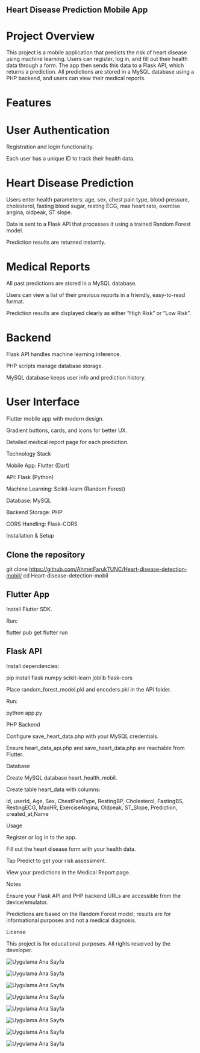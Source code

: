 ## Heart Disease Prediction Mobile App
# Project Overview

This project is a mobile application that predicts the risk of heart disease using machine learning. Users can register, log in, and fill out their health data through a form. The app then sends this data to a Flask API, which returns a prediction. All predictions are stored in a MySQL database using a PHP backend, and users can view their medical reports.

# Features

# User Authentication

Registration and login functionality.

Each user has a unique ID to track their health data.

# Heart Disease Prediction

Users enter health parameters: age, sex, chest pain type, blood pressure, cholesterol, fasting blood sugar, resting ECG, max heart rate, exercise angina, oldpeak, ST slope.

Data is sent to a Flask API that processes it using a trained Random Forest model.

Prediction results are returned instantly.

# Medical Reports

All past predictions are stored in a MySQL database.

Users can view a list of their previous reports in a friendly, easy-to-read format.

Prediction results are displayed clearly as either “High Risk” or “Low Risk”.

# Backend

Flask API handles machine learning inference.

PHP scripts manage database storage.

MySQL database keeps user info and prediction history.

# User Interface

Flutter mobile app with modern design.

Gradient buttons, cards, and icons for better UX.

Detailed medical report page for each prediction.

Technology Stack

Mobile App: Flutter (Dart)

API: Flask (Python)

Machine Learning: Scikit-learn (Random Forest)

Database: MySQL

Backend Storage: PHP

CORS Handling: Flask-CORS

Installation & Setup

## Clone the repository

git clone https://github.com/AhmetFarukTUNC/Heart-disease-detection-mobil/
cd Heart-disease-detection-mobil

## Flutter App

Install Flutter SDK.

Run:

flutter pub get
flutter run

## Flask API

Install dependencies:

pip install flask numpy scikit-learn joblib flask-cors

Place random_forest_model.pkl and encoders.pkl in the API folder.

Run:

python app.py

PHP Backend

Configure save_heart_data.php with your MySQL credentials.

Ensure heart_data_api.php and save_heart_data.php are reachable from Flutter.

Database

Create MySQL database heart_health_mobil.

Create table heart_data with columns:

id, userId, Age, Sex, ChestPainType, RestingBP, Cholesterol,
FastingBS, RestingECG, MaxHR, ExerciseAngina, Oldpeak, ST_Slope,
Prediction, created_at,Name

Usage

Register or log in to the app.

Fill out the heart disease form with your health data.

Tap Predict to get your risk assessment.

View your predictions in the Medical Report page.

Notes

Ensure your Flask API and PHP backend URLs are accessible from the device/emulator.

Predictions are based on the Random Forest model; results are for informational purposes and not a medical diagnosis.

License

This project is for educational purposes. All rights reserved by the developer.

![Uygulama Ana Sayfa](https://github.com/AhmetFarukTUNC/Heart-disease-detection-mobil/blob/main/img/1.png)

![Uygulama Ana Sayfa](https://github.com/AhmetFarukTUNC/Heart-disease-detection-mobil/blob/main/img/2.png)

![Uygulama Ana Sayfa](https://github.com/AhmetFarukTUNC/Heart-disease-detection-mobil/blob/main/img/3.png)

![Uygulama Ana Sayfa](https://github.com/AhmetFarukTUNC/Heart-disease-detection-mobil/blob/main/img/4.png)

![Uygulama Ana Sayfa](https://github.com/AhmetFarukTUNC/Heart-disease-detection-mobil/blob/main/img/5.png)

![Uygulama Ana Sayfa](https://github.com/AhmetFarukTUNC/Heart-disease-detection-mobil/blob/main/img/6.png)

![Uygulama Ana Sayfa](https://github.com/AhmetFarukTUNC/Heart-disease-detection-mobil/blob/main/img/7.png)

![Uygulama Ana Sayfa](https://github.com/AhmetFarukTUNC/Heart-disease-detection-mobil/blob/main/img/8.png)


